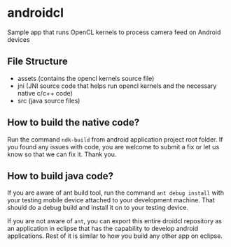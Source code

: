 androidcl
=======

Sample app that runs OpenCL kernels to process camera feed on Android devices


File Structure
--------------

 * assets (contains the opencl kernels source file)
 * jni (JNI source code that helps run opencl kernels and the necessary native c/c++ code)
 * src (java source files)


How to build the native code?
-----------------------------

Run the command `ndk-build` from android application project root folder. If you found any issues with code, you are welcome to submit a fix or let us know so that we can fix it. Thank you.


How to build java code?
-----------------------

If you are aware of ant build tool, run the command `ant debug install` with your testing mobile device attached to your development machine. That should do a debug build and install it on to your testing device.

If you are not aware of `ant`, you can export this entire droidcl repository as an application in eclipse that has the capability to develop android applications. Rest of it is similar to how you build any other app on eclipse.
